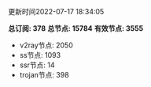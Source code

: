 更新时间2022-07-17 18:34:05

**总订阅: 378**
**总节点: 15784**
**有效节点: 3555**
- v2ray节点: 2050
- ss节点: 1093
- ssr节点: 14
- trojan节点: 398
